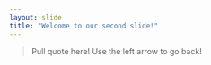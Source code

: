 ```yaml
---
layout: slide
title: "Welcome to our second slide!"
---
```

> Pull quote here!
Use the left arrow to go back!
